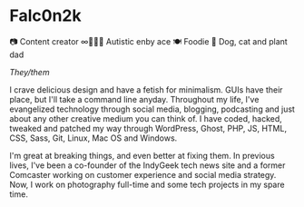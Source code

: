 # Falc0n2k

📷 Content creator ∞🏳️‍🌈🖤 Autistic enby ace 🍽️ Foodie 🌺 Dog, cat and plant dad

*They/them* 

I crave delicious design and have a fetish for minimalism. GUIs have their place, but I'll take a command line anyday. Throughout my life, I've evangelized technology through social media, blogging, podcasting and just about any other creative medium you can think of. I have coded, hacked, tweaked and patched my way through WordPress, Ghost, PHP, JS, HTML, CSS, Sass, Git, Linux, Mac OS and Windows. 

I'm great at breaking things, and even better at fixing them. In previous lives, I've been a co-founder of the IndyGeek tech news site and a former Comcaster working on customer experience and social media strategy. Now, I work on photography full-time and some tech projects in my spare time.